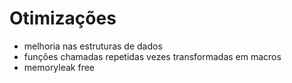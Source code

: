 # Otimizações

- melhoria nas estruturas de dados
- funções chamadas repetidas vezes transformadas em macros
- memoryleak free
